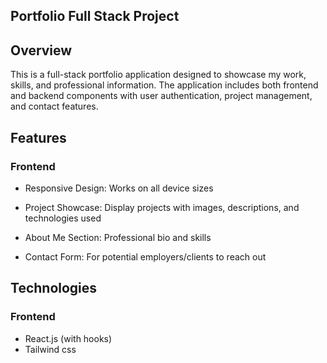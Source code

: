 ## Portfolio Full Stack Project
## Overview
This is a full-stack portfolio application designed to showcase my work, skills, and professional information. The application includes both frontend and backend components with user authentication, project management, and contact features.

## Features
### Frontend
- Responsive Design: Works on all device sizes

- Project Showcase: Display projects with images, descriptions, and technologies used

- About Me Section: Professional bio and skills

- Contact Form: For potential employers/clients to reach out

## Technologies
### Frontend
- React.js (with hooks)
- Tailwind css

